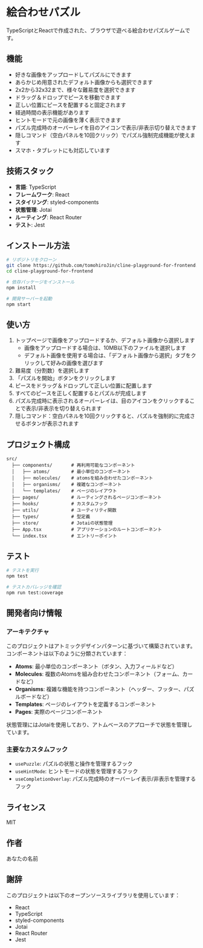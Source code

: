 # 絵合わせパズル

TypeScriptとReactで作成された、ブラウザで遊べる絵合わせパズルゲームです。

## 機能

- 好きな画像をアップロードしてパズルにできます
- あらかじめ用意されたデフォルト画像からも選択できます
- 2x2から32x32まで、様々な難易度を選択できます
- ドラッグ＆ドロップでピースを移動できます
- 正しい位置にピースを配置すると固定されます
- 経過時間の表示機能があります
- ヒントモードで元の画像を薄く表示できます
- パズル完成時のオーバーレイを目のアイコンで表示/非表示切り替えできます
- 隠しコマンド（空白パネルを10回クリック）でパズル強制完成機能が使えます
- スマホ・タブレットにも対応しています

## 技術スタック

- **言語**: TypeScript
- **フレームワーク**: React
- **スタイリング**: styled-components
- **状態管理**: Jotai
- **ルーティング**: React Router
- **テスト**: Jest

## インストール方法

```bash
# リポジトリをクローン
git clone https://github.com/tomohiroJin/cline-playground-for-frontend.git
cd cline-playground-for-frontend

# 依存パッケージをインストール
npm install

# 開発サーバーを起動
npm start
```

## 使い方

1. トップページで画像をアップロードするか、デフォルト画像から選択します
   - 画像をアップロードする場合は、10MB以下のファイルを選択します
   - デフォルト画像を使用する場合は、「デフォルト画像から選択」タブをクリックして好みの画像を選びます
2. 難易度（分割数）を選択します
3. 「パズルを開始」ボタンをクリックします
4. ピースをドラッグ＆ドロップして正しい位置に配置します
5. すべてのピースを正しく配置するとパズルが完成します
6. パズル完成時に表示されるオーバーレイは、目のアイコンをクリックすることで表示/非表示を切り替えられます
7. 隠しコマンド：空白パネルを10回クリックすると、パズルを強制的に完成させるボタンが表示されます

## プロジェクト構成

``` text
src/
  ├── components/       # 再利用可能なコンポーネント
  │   ├── atoms/        # 最小単位のコンポーネント
  │   ├── molecules/    # atomsを組み合わせたコンポーネント
  │   ├── organisms/    # 複雑なコンポーネント
  │   └── templates/    # ページのレイアウト
  ├── pages/            # ルーティングされるページコンポーネント
  ├── hooks/            # カスタムフック
  ├── utils/            # ユーティリティ関数
  ├── types/            # 型定義
  ├── store/            # Jotaiの状態管理
  ├── App.tsx           # アプリケーションのルートコンポーネント
  └── index.tsx         # エントリーポイント
```

## テスト

```bash
# テストを実行
npm test

# テストカバレッジを確認
npm run test:coverage
```

## 開発者向け情報

### アーキテクチャ

このプロジェクトはアトミックデザインパターンに基づいて構築されています。コンポーネントは以下のように分類されています：

- **Atoms**: 最小単位のコンポーネント（ボタン、入力フィールドなど）
- **Molecules**: 複数のAtomsを組み合わせたコンポーネント（フォーム、カードなど）
- **Organisms**: 複雑な機能を持つコンポーネント（ヘッダー、フッター、パズルボードなど）
- **Templates**: ページのレイアウトを定義するコンポーネント
- **Pages**: 実際のページコンポーネント

状態管理にはJotaiを使用しており、アトムベースのアプローチで状態を管理しています。

### 主要なカスタムフック

- `usePuzzle`: パズルの状態と操作を管理するフック
- `useHintMode`: ヒントモードの状態を管理するフック
- `useCompletionOverlay`: パズル完成時のオーバーレイ表示/非表示を管理するフック

## ライセンス

MIT

## 作者

あなたの名前

## 謝辞

このプロジェクトは以下のオープンソースライブラリを使用しています：

- React
- TypeScript
- styled-components
- Jotai
- React Router
- Jest
